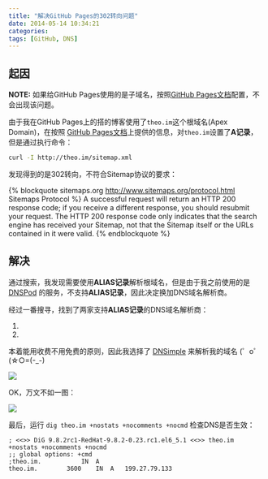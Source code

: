 ```yaml
---
title: "解决GitHub Pages的302转向问题"
date: 2014-05-14 10:34:21
categories:
tags: [GitHub, DNS]
---
```


## 起因

**NOTE:** 如果给GitHub Pages使用的是子域名，按照[GitHub Pages文档]配置，不会出现该问题。

由于我在GitHub Pages上的搭的博客使用了`theo.im`这个根域名(Apex Domain)，在按照
[GitHub Pages文档]上提供的信息，对`theo.im`设置了**A记录**，但是通过执行命令：

``` bash
curl -I http://theo.im/sitemap.xml
```

发现得到的是302转向，不符合Sitemap协议的要求：

{% blockquote sitemaps.org http://www.sitemaps.org/protocol.html Sitemaps Protocol %}
A successful request will return an HTTP 200 response code; if you receive a different response, you should resubmit your request. The HTTP 200 response code only indicates that the search engine has received your Sitemap, not that the Sitemap itself or the URLs contained in it were valid.
{% endblockquote %}

[GitHub Pages文档]: https://help.github.com/articles/setting-up-a-custom-domain-with-github-pages

## 解决

通过搜索，我发现需要使用**ALIAS记录**解析根域名，但是由于我之前使用的是[DNSPod]
的服务，不支持**ALIAS记录**，因此决定换加DNS域名解析商。

经过一番搜寻，找到了两家支持**ALIAS记录**的DNS域名解析商：

1. [DNSimple]: 全收费服务
2. [PointDNS]: 有免费的开发者账户

本着能用收费不用免费的原则，因此我选择了 [DNSimple] 来解析我的域名 (゜o゜(☆○=(-_-)

![](http://theo-im.qiniudn.com/images/github-pages-dns-buybuybuy.jpg)

OK，万文不如一图：

![](http://theo-im.qiniudn.com/images/github-pages-dns-setup.png)

最后，运行 `dig theo.im +nostats +nocomments +nocmd` 检查DNS是否生效：

```
; <<>> DiG 9.8.2rc1-RedHat-9.8.2-0.23.rc1.el6_5.1 <<>> theo.im +nostats +nocomments +nocmd
;; global options: +cmd
;theo.im.           IN  A
theo.im.        3600    IN  A   199.27.79.133
```

[DNSPod]: http://dnspod.cn
[DNSimple]: https://dnsimple.com/
[PointDNS]: https://pointhq.com/
